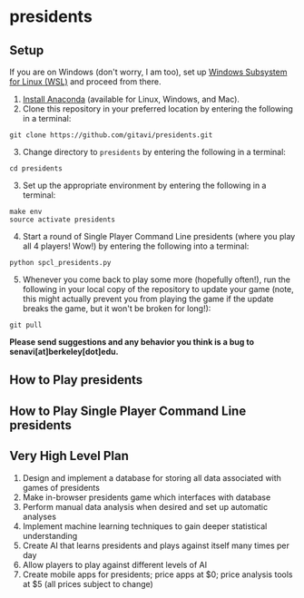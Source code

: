 # presidents

## Setup
If you are on Windows (don't worry, I am too), set up [Windows Subsystem for Linux (WSL)](https://docs.microsoft.com/en-us/windows/wsl/install-win10) and proceed from there.

1. [Install Anaconda](https://conda.io/docs/user-guide/install/index.html) (available for Linux, Windows, and Mac).
2. Clone this repository in your preferred location by entering the following in a terminal:
~~~
git clone https://github.com/gitavi/presidents.git
~~~
3. Change directory to `presidents` by entering the following in a terminal:
~~~
cd presidents
~~~
3. Set up the appropriate environment by entering the following in a terminal:
~~~
make env
source activate presidents
~~~
4. Start a round of Single Player Command Line presidents (where you play all 4 players! Wow!) by entering the following into a terminal:
~~~
python spcl_presidents.py
~~~
5. Whenever you come back to play some more (hopefully often!), run the following in your local copy of the repository to update your game (note, this might actually prevent you from playing the game if the update breaks the game, but it won't be broken for long!):
~~~
git pull
~~~

**Please send suggestions and any behavior you think is a bug to senavi[at]berkeley[dot]edu.**

## How to Play presidents

## How to Play Single Player Command Line presidents

## Very High Level Plan

1. Design and implement a database for storing all data associated with games of presidents
2. Make in-browser presidents game which interfaces with database
3. Perform manual data analysis when desired and set up automatic analyses
4. Implement machine learning techniques to gain deeper statistical understanding
5. Create AI that learns presidents and plays against itself many times per day
6. Allow players to play against different levels of AI
7. Create mobile apps for presidents; price apps at $0; price analysis tools at $5 (all prices subject to change)